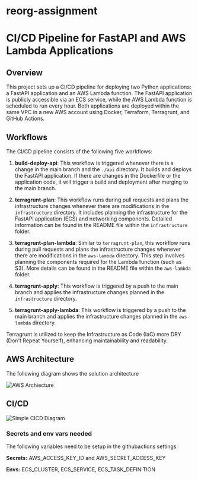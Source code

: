 # reorg-assignment

# CI/CD Pipeline for FastAPI and AWS Lambda Applications

## Overview
This project sets up a CI/CD pipeline for deploying two Python applications: a FastAPI application and an AWS Lambda function. The FastAPI application is publicly accessible via an ECS service, while the AWS Lambda function is scheduled to run every hour. Both applications are deployed within the same VPC in a new AWS account using Docker, Terraform, Terragrunt, and GitHub Actions.

## Workflows
The CI/CD pipeline consists of the following five workflows:

1. **build-deploy-api**: This workflow is triggered whenever there is a change in the main branch and the `./api` directory. It builds and deploys the FastAPI application. If there are changes in the Dockerfile or the application code, it will trigger a build and deployment after merging to the main branch.

2. **terragrunt-plan**: This workflow runs during pull requests and plans the infrastructure changes whenever there are modifications in the `infrastructure` directory. It includes planning the infrastructure for the FastAPI application (ECS) and networking components. Detailed information can be found in the README file within the `infrastructure` folder.

3. **terragrunt-plan-lambda**: Similar to `terragrunt-plan`, this workflow runs during pull requests and plans the infrastructure changes whenever there are modifications in the `aws-lambda` directory. This step involves planning the components required for the Lambda function (such as S3). More details can be found in the README file within the `aws-lambda` folder.

4. **terragrunt-apply**: This workflow is triggered by a push to the main branch and applies the infrastructure changes planned in the `infrastructure` directory. 

5. **terragrunt-apply-lambda**: This workflow is triggered by a push to the main branch and applies the infrastructure changes planned in the `aws-lambda` directory.

Terragrunt is utilized to keep the Infrastructure as Code (IaC) more DRY (Don't Repeat Yourself), enhancing maintainability and readability.

## AWS Architecture

The following diagram shows the solution architecture

![AWS Archiecture](reorg.drawio.png.png)


## CI/CD

![Simple CICD Diagram](reorg.drawio.png.png)

### Secrets and env vars needed

The following variables need to be setup in the githubactions settings.

**Secrets:** AWS_ACCESS_KEY_ID and AWS_SECRET_ACCESS_KEY

**Envs:** ECS_CLUSTER, ECS_SERVICE, ECS_TASK_DEFINITION